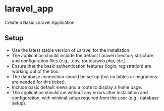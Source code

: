 # laravel_app

Create a Basic Laravel Application

## Setup

- Use the latest stable version of Laravel for the installation.
- The application should include the default Laravel directory structure and configuration files (e.g., .env, routes/web.php, etc.).
- Ensure that the basic authentication features (login, registration) are working out of the box.
- The database connection should be set up (but no tables or migrations are needed for this ticket).
- Include basic default views and a route to display a home page.
- The application should run without any errors after installation and          configuration, with minimal setup required from the user (e.g., database setup).
  
